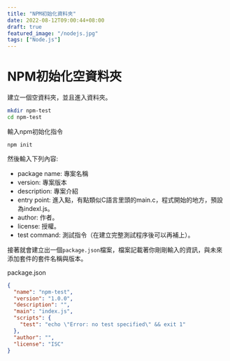 ```yaml
---
title: "NPM初始化資料夾"
date: 2022-08-12T09:00:44+08:00
draft: true
featured_image: "/nodejs.jpg"
tags: ["Node.js"]
---
```


# NPM初始化空資料夾

建立一個空資料夾，並且進入資料夾。

```bash
mkdir npm-test
cd npm-test
```

輸入npm初始化指令

```npm
npm init
```

然後輸入下列內容:

* package name: 專案名稱
* version: 專案版本
* description: 專案介紹
* entry point: 進入點，有點類似C語言里頭的main.c，程式開始的地方，預設為indexl.js。
* author: 作者。
* license: 授權。
* test command: 測試指令（在建立完整測試程序後可以再補上）。

接著就會建立出一個`package.json`檔案，檔案記載著你剛剛輸入的資訊，與未來添加套件的套件名稱與版本。

package.json

```json
{
  "name": "npm-test",
  "version": "1.0.0",
  "description": "",
  "main": "index.js",
  "scripts": {
    "test": "echo \"Error: no test specified\" && exit 1"
  },
  "author": "",
  "license": "ISC"
}
```